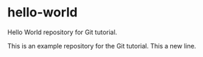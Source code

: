 # hello-world
Hello World repository for Git tutorial.

This is an example repository for the Git tutorial.
This a new line.
